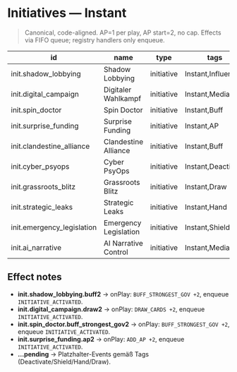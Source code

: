 # Initiatives — Instant

> Canonical, code-aligned. AP=1 per play, AP start=2, no cap. Effects via FIFO queue; registry handlers only enqueue.

| id | name | type | tags | hpCost | effectKey | status |
|---|---|---|---|---:|---|---|
| init.shadow_lobbying | Shadow Lobbying | initiative | Instant,Influence | 4 | init.shadow_lobbying.buff2 | implemented |
| init.digital_campaign | Digitaler Wahlkampf | initiative | Instant,Media | 4 | init.digital_campaign.draw2 | implemented |
| init.spin_doctor | Spin Doctor | initiative | Instant,Buff | 4 | init.spin_doctor.buff_strongest_gov2 | implemented |
| init.surprise_funding | Surprise Funding | initiative | Instant,AP | 3 | init.surprise_funding.ap2 | implemented |
| init.clandestine_alliance | Clandestine Alliance | initiative | Instant,Buff | 4 | init.clandestine_alliance.buff_all_gov1 | pending |
| init.cyber_psyops | Cyber PsyOps | initiative | Instant,Deactivate | 5 | init.cyber_psyops.deactivate_random_opponent | pending |
| init.grassroots_blitz | Grassroots Blitz | initiative | Instant,Draw | 3 | init.grassroots_blitz.draw1_buff1 | pending |
| init.strategic_leaks | Strategic Leaks | initiative | Instant,Hand | 4 | init.strategic_leaks.opp_discard1 | pending |
| init.emergency_legislation | Emergency Legislation | initiative | Instant,Shield | 4 | init.emergency_legislation.grant_shield1 | pending |
| init.ai_narrative | AI Narrative Control | initiative | Instant,Media | 4 | init.ai_narrative.deactivate_public1 | pending |
## Effect notes

- **init.shadow_lobbying.buff2** → onPlay: `BUFF_STRONGEST_GOV +2`, enqueue `INITIATIVE_ACTIVATED`.
- **init.digital_campaign.draw2** → onPlay: `DRAW_CARDS +2`, enqueue `INITIATIVE_ACTIVATED`.
- **init.spin_doctor.buff_strongest_gov2** → onPlay: `BUFF_STRONGEST_GOV +2`, enqueue `INITIATIVE_ACTIVATED`.
- **init.surprise_funding.ap2** → onPlay: `ADD_AP +2`, enqueue `INITIATIVE_ACTIVATED`.
- **…pending** → Platzhalter-Events gemäß Tags (Deactivate/Shield/Hand/Draw).
